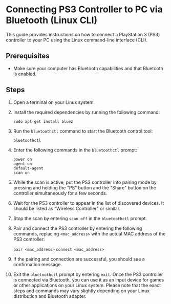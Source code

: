 # Connecting PS3 Controller to PC via Bluetooth (Linux CLI)

This guide provides instructions on how to connect a PlayStation 3 (PS3) controller to your PC using the Linux command-line interface (CLI).

## Prerequisites

- Make sure your computer has Bluetooth capabilities and that Bluetooth is enabled.

## Steps

1. Open a terminal on your Linux system.

2. Install the required dependencies by running the following command:

    ```
    sudo apt-get install bluez
    ```


3. Run the `bluetoothctl` command to start the Bluetooth control tool:

    ```
    bluetoothctl
    ```

4. Enter the following commands in the `bluetoothctl` prompt:

   ```
   power on
   agent on
   default-agent
   scan on
   ```


5. While the scan is active, put the PS3 controller into pairing mode by pressing and holding the "PS" button and the "Share" button on the controller simultaneously for a few seconds.

6. Wait for the PS3 controller to appear in the list of discovered devices. It should be listed as "Wireless Controller" or similar.

7. Stop the scan by entering `scan off` in the `bluetoothctl` prompt.

8. Pair and connect the PS3 controller by entering the following commands, replacing `<mac_address>` with the actual MAC address of the PS3 controller:

   ```pair <mac_address>```
   ```connect <mac_address>```

9. If the pairing and connection are successful, you should see a confirmation message.

10. Exit the `bluetoothctl` prompt by entering `exit`.
Once the PS3 controller is connected via Bluetooth, you can use it as an input device for games or other applications on your Linux system.
Please note that the exact steps and commands may vary slightly depending on your Linux distribution and Bluetooth adapter.



